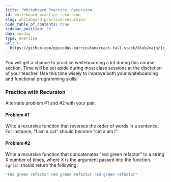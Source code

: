 ```yaml
---
title: 'Whiteboard Practice: Recursion'
id: whiteboard-practice-recursion
slug: whiteboard-practice-recursion
hide_table_of_contents: true
sidebar_position: 23
day: sunday
type: exercise
url: >-
  https://github.com/epicodus-curriculum/react-full-stack/blob/main/1c_classwork_whiteboard_recursion_practice.md
---
```


You will get a chance to practice whiteboarding a lot during this course section. Time will be set aside during most class sessions at the discretion of your teacher. Use this time wisely to improve both your whiteboarding and functional programming skills!

### Practice with Recursion

Alternate problem #1 and #2 with your pair.

#### Problem #1

Write a recursive function that reverses the order of words in a sentence. For instance, "I am a cat" should become "cat a am I".

#### Problem #2

Write a recursive function that concatenates "red green refactor" to a string X number of times, where X is the argument passed into the function. `rgr(3)` should return the following:

```javascript
"red green refactor red green refactor red green refactor"
```